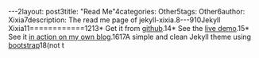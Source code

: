 ---2layout: post3title:  "Read Me"4categories: Other5tags: Other6author: Xixia7description: The read me page of jekyll-xixia.8---910Jekyll Xixia11============1213* Get it from [github](https://github.com/zxixia/jekyll-xixia).14* See the [live demo](http://xixia.info/jekyll-xixia/).15* See it [in action on my own blog](http://xixia.info/).1617A simple and clean Jekyll theme using [bootstrap](http://getbootstrap.com)18(not t
